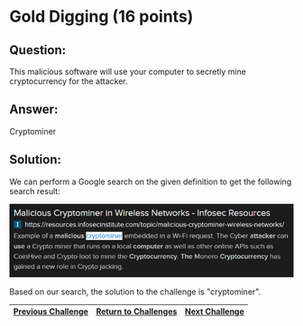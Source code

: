 # Gold Digging (16 points)

## Question:

This malicious software will use your computer to secretly mine cryptocurrency for the attacker.

## Answer:

Cryptominer

## Solution:

We can perform a Google search on the given definition to get the following search result:

[![search-result.png](search-result.png)](https://duckduckgo.com/?t=ffab&q=malicious+software+will+use+your+computer+to+secretly+mine+cryptocurrency+for+the+attacker&atb=v1-1&ia=web)

Based on our search, the solution to the challenge is "cryptominer".

| [Previous Challenge](/Challenges/Protect-And-Defend/9/README.md#top) | [Return to Challenges](/Challenges/../../../#modules) | [Next Challenge](/Challenges/Protect-And-Defend/11/README.md#top) |
| :------- | :-----: | ------: |